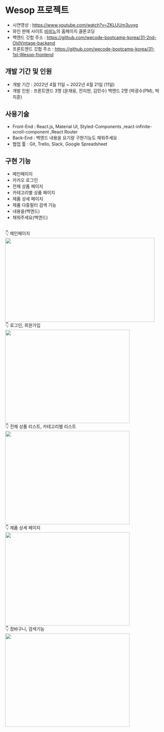 # Wesop 프로젝트
- 시연영상 : https://www.youtube.com/watch?v=ZKLUUm3uvxg
- 와인 판매 사이트 <a href="https://www.vivino.com/">비비노</a>의 홈페이지 클론코딩
- 백엔드 깃헙 주소 : https://github.com/wecode-bootcamp-korea/31-2nd-OldVintage-backend
- 프론트엔드 깃헙 주소 : https://github.com/wecode-bootcamp-korea/31-1st-Wesop-frontend

## 개발 기간 및 인원
- 개발 기간 : 2022년 4월 11일 ~ 2022년 4월 21일 (11일)
- 개발 인원 : 프론트엔드 3명 (윤재웅, 전지현, 김민수)
            백엔드 2명 (박광수(PM), 박지훈)

## 사용기술
- Front-End : React.js, Material UI, Styled-Components ,react-infinite-scroll-component ,React Router
- Back-End : 백엔드 내용을 요기랑 구현기능도 채워주세요
- 협업 툴 : Git, Trello, Slack, Google Spreadsheet

## 구현 기능
- 메인페이지 
- 카카오 로그인
- 전체 상품 페이지
- 카테고리별 상품 페이지
- 제품 상세 페이지
- 제품 다중필터 검색 기능
- 내용을(백엔드)
- 채워주세요(백엔드)

<br/>
👇 메인페이지
<img src="https://user-images.githubusercontent.com/80399821/164908962-1d913969-9789-4b60-a9d0-605d045a6c7e.gif" width="480" height="270" />
<br/>
👇 로그인, 회원가입
<img src="" width="400" height="300" />
<br/>
👇 전체 상품 리스트, 카테고리별 리스트
<img src="" width="400" height="300" />
<br/>
👇 제품 상세 페이지
<img src="" width="400" height="300" />
<br/>
👇 장바구니, 검색기능
<img src="" width="400" height="300" />

